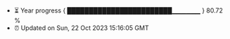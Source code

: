 - ⏳ Year progress { ████████████████████████▁▁▁▁▁▁ } 80.72 %
- ⏰ Updated on Sun, 22 Oct 2023 15:16:05 GMT

